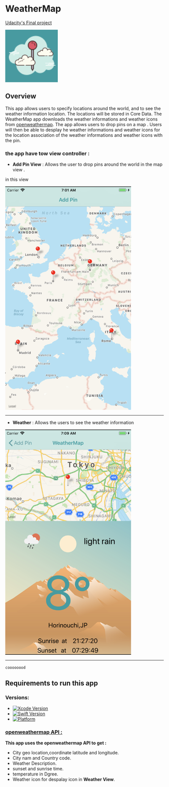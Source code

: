 #               WeatherMap
[Udacity's Final project](https://www.udacity.com)

![weather Icon](https://github.com/Abdu11a/WeaterMap/blob/master/WeatherMap/WeatherMap/Assets.xcassets/AppIcon.appiconset/Icon-App-83.5x83.5%402x.png)
## Overview
This app allows users to specify locations around the world, and to see the weather information location. The locations will be stored in Core Data.
The WeatherMap app downloads the weather informations and weather icons from [openweathermap](https://openweathermap.org/api). The app allows users to drop pins on a map . Users will then be able to desplay he weather informations and weather icons for the location association of the weather informations and weather icons with the pin.

### the app have tow view controller :
- **Add Pin View**  :  Allows the user to drop pins around the world in the map view .

in this view  


<img src="https://github.com/Abdu11a/WeaterMap/blob/master/Image/Screen1.png" width=400>

---

- **Weather** : Allows the users to see the weather information  

 
 <img src="https://github.com/Abdu11a/WeaterMap/blob/master/Image/screen2.png" width=400>
 
 ---

```
coooooood
```
## Requirements to run this app

### Versions:

- [![Xcode Version](https://img.shields.io/badge/Xcode-10+-success.svg)](https://swift.org) 
- [![Swift Version](https://img.shields.io/badge/Swift-4+-success.svg)](https://swift.org)
- [![Platform](https://img.shields.io/cocoapods/p/LFAlertController.svg?style=flat)](https://swift.org)

### [openweathermap API : ](https://openweathermap.org/api)

**This app uses the openweathermap API to get :**
- City geo location,coordinate latitude and longitude.
- City nam and Country code.
- Weather Description.
- sunset and sunrise time.
- temperature in Dgree.
- Weather icon for despalay icon in **Weather View**. 
